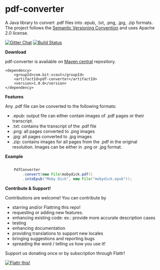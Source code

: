 pdf-converter
===========
A Java library to convert .pdf files into .epub, .txt, .png, .jpg, .zip formats. The project follows the [Semantic Versioning Convention](http://semver.org/) and uses Apache 2.0 license.

[![Gitter Chat](http://img.shields.io/badge/chat-online-brightgreen.svg)](https://gitter.im/pdf-converter/)
[![Build Status](https://travis-ci.org/jmrozanec/pdf2epub.png?branch=master)](https://travis-ci.org/jmrozanec/pdf-converter)

**Download**

pdf-converter is available on [Maven central](http://search.maven.org/#search%7Cga%7C1%7Cg%3A%22com.bit-scout%22) repository.

    <dependency>
        <groupId>com.bit-scout</groupId>
        <artifactId>pdf-converter</artifactId>
        <version>1.0.0</version>
    </dependency>

**Features**

Any .pdf file can be converted to the following formats:
 * .epub: output file can either contain images of .pdf pages or their transcript.
 * .txt: contains the transcript of the .pdf file
 * .png: all pages converted to .png images
 * .jpg: all pages converted to .jpg images
 * .zip: contains images for all pages from the .pdf in the original resolution. Images can be either in .png or .jpg format.
 
 
**Example**
 
```java

    PdfConverter
        .convert(new File(mobydick.pdf))
        .intoEpub("Moby Dick", new File("mobydick.epub"));
```

**Contribute & Support!**

Contributions are welcome! You can contribute by
 * starring and/or Flattring this repo!
 * requesting or adding new features.
 * enhancing existing code: ex.: provide more accurate description cases
 * testing
 * enhancing documentation
 * providing translations to support new locales
 * bringing suggestions and reporting bugs
 * spreading the word / telling us how you use it!

Support us donating once or by subscription through Flattr!

[![Flattr this!](https://api.flattr.com/button/flattr-badge-large.png)](https://flattr.com/submit/auto?user_id=jmrozanec&url=https://github.com/jmrozanec/pdf-converter)
